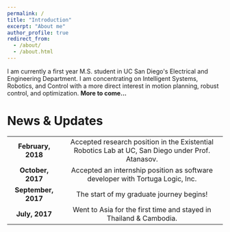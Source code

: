 ```yaml
---
permalink: /
title: "Introduction"
excerpt: "About me"
author_profile: true
redirect_from: 
  - /about/
  - /about.html
---
```


I am currently a first year M.S. student in UC San Diego's Electrical and Engineering Department. I am concentrating on Intelligent Systems, Robotics, and Control with a more direct interest in motion planning, robust control, 
and optimization. **More to come...**





News & Updates
======
| | |   
| :----: | :----: |  
| **February, 2018** | Accepted research position in the Existential Robotics Lab at UC, San Diego under Prof. Atanasov. |  
| **October, 2017** | Accepted an internship position as software developer with Tortuga Logic, Inc. |  
| **September, 2017** | The start of my graduate journey begins! |  
| **July, 2017** | Went to Asia for the first time and stayed in Thailand & Cambodia. |  
